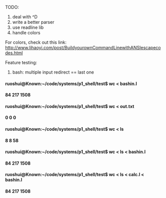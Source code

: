 TODO:
1. deal with ^D
2. write a better parser
3. use readline lib
4. handle colors


For colors, check out this link:
http://www.lihaoyi.com/post/BuildyourownCommandLinewithANSIescapecodes.html

Feature testing:
1. bash: multiple input redirect == last one
#### ruoshui@Known:~/code/systems/p1_shell/test$ wc < bashin.l 
####   84  217 1508
#### ruoshui@Known:~/code/systems/p1_shell/test$ wc < out.txt 
#### 0 0 0
#### ruoshui@Known:~/code/systems/p1_shell/test$ wc < ls
####  8  8 58
#### ruoshui@Known:~/code/systems/p1_shell/test$ wc < ls < bashin.l 
####   84  217 1508
#### ruoshui@Known:~/code/systems/p1_shell/test$ wc < ls < calc.l < bashin.l 
####   84  217 1508

